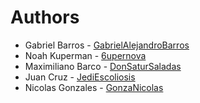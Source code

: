 # Authors
<ul dir="auto">
    <li>Gabriel Barros - <a href="https://github.com/GabrielAlejandroBarros">GabrielAlejandroBarros</a></li>
    <li>Noah Kuperman - <a href="https://github.com/6upernova">6upernova</a></li>
    <li>Maximiliano Barco - <a href="https://github.com/DonSaturSaladas">DonSaturSaladas</a></li>
    <li>Juan Cruz - <a href="https://github.com/JediEscoliosis">JediEscoliosis</a></li>
    <li>Nicolas Gonzales - <a href="https://github.com/GonzaNicolas">GonzaNicolas</a></li>
</ul>

